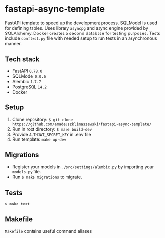 # fastapi-async-template
FastAPI template to speed up the development process. SQLModel is used for defining tables. Uses library `asyncpg` and async engine provided by SQLAlchemy. Docker creates a second database for testing purposes. Tests include `conftest.py` file with needed setup to run tests in an asynchronous manner.

## Tech stack
* FastAPI `0.78.0`
* SQLModel `0.0.6`
* Alembic `1.7.7`
* PostgreSQL `14.2`
* Docker

## Setup
1. Clone repository:
`$ git clone https://github.com/amadeuszklimaszewski/fastapi-async-template/`
2. Run in root directory:
`$ make build-dev`
3. Provide `AUTHJWT_SECRET_KEY` in .env file
4. Run template: `make up-dev`

## Migrations
* Register your models in `./src/settings/alembic.py` by importing your `models.py` file.
* Run `$ make migrations` to migrate.

## Tests
`$ make test`

## Makefile
`Makefile` contains useful command aliases
